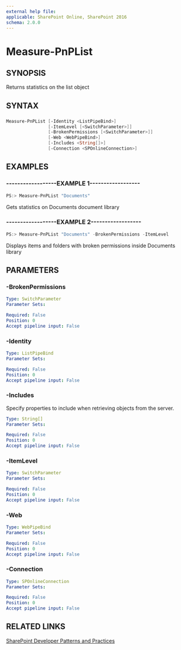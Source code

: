 ```yaml
---
external help file:
applicable: SharePoint Online, SharePoint 2016
schema: 2.0.0
---
```

# Measure-PnPList

## SYNOPSIS
Returns statistics on the list object

## SYNTAX 

### 
```powershell
Measure-PnPList [-Identity <ListPipeBind>]
                [-ItemLevel [<SwitchParameter>]]
                [-BrokenPermissions [<SwitchParameter>]]
                [-Web <WebPipeBind>]
                [-Includes <String[]>]
                [-Connection <SPOnlineConnection>]
```

## EXAMPLES

### ------------------EXAMPLE 1------------------
```powershell
PS:> Measure-PnPList "Documents"
```

Gets statistics on Documents document library

### ------------------EXAMPLE 2------------------
```powershell
PS:> Measure-PnPList "Documents" -BrokenPermissions -ItemLevel
```

Displays items and folders with broken permissions inside Documents library

## PARAMETERS

### -BrokenPermissions


```yaml
Type: SwitchParameter
Parameter Sets: 

Required: False
Position: 0
Accept pipeline input: False
```

### -Identity


```yaml
Type: ListPipeBind
Parameter Sets: 

Required: False
Position: 0
Accept pipeline input: False
```

### -Includes
Specify properties to include when retrieving objects from the server.

```yaml
Type: String[]
Parameter Sets: 

Required: False
Position: 0
Accept pipeline input: False
```

### -ItemLevel


```yaml
Type: SwitchParameter
Parameter Sets: 

Required: False
Position: 0
Accept pipeline input: False
```

### -Web


```yaml
Type: WebPipeBind
Parameter Sets: 

Required: False
Position: 0
Accept pipeline input: False
```

### -Connection


```yaml
Type: SPOnlineConnection
Parameter Sets: 

Required: False
Position: 0
Accept pipeline input: False
```

## RELATED LINKS

[SharePoint Developer Patterns and Practices](http://aka.ms/sppnp)